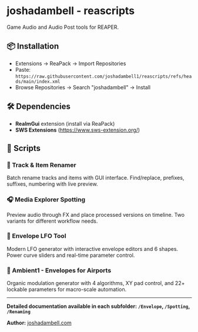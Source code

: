 # joshadambell - reascripts

Game Audio and Audio Post tools for REAPER.

## 📦 Installation

- Extensions → ReaPack → Import Repositories
- Paste: `https://raw.githubusercontent.com/joshadambell1/reascripts/refs/heads/main/index.xml`
- Browse Repositories → Search "joshadambell" → Install

## 🛠️ Dependencies

- **ReaImGui** extension (install via ReaPack)
- **SWS Extensions** (https://www.sws-extension.org/)

## 📜 Scripts

### 📝 Track & Item Renamer
Batch rename tracks and items with GUI interface. Find/replace, prefixes, suffixes, numbering with live preview.

### 🎧 Media Explorer Spotting  
Preview audio through FX and place processed versions on timeline. Two variants for different workflow needs.

### 🌊 Envelope LFO Tool
Modern LFO generator with interactive envelope editors and 6 shapes. Power curve sliders and real-time parameter control.

### 🌟 Ambient1 - Envelopes for Airports
Organic modulation generator with 4 algorithms, XY pad control, and 22+ lockable parameters for macro-scale automation.

---

**Detailed documentation available in each subfolder: `/Envelope`, `/Spotting`, `/Renaming`**

**Author:** [joshadambell.com](https://joshadambell.com)
